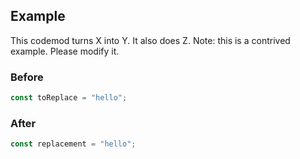 ## Example

This codemod turns X into Y. It also does Z. Note: this is a contrived example.
Please modify it.

### Before

```ts
const toReplace = "hello";
```

### After

```ts
const replacement = "hello";
```
